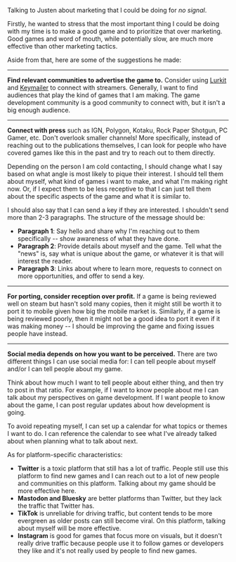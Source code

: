 Talking to Justen about marketing that I could be doing for _no signal_.

Firstly, he wanted to stress that the most important thing I could be doing with my time is to make a good game and to prioritize that over marketing. Good games and word of mouth, while potentially slow, are much more effective than other marketing tactics.

Aside from that, here are some of the suggestions he made:

---

**Find relevant communities to advertise the game to.** Consider using [Lurkit](https://www.lurkit.com) and [Keymailer](https://keymailer.co/publisher/) to connect with streamers. Generally, I want to find audiences that play the kind of games that I am making. The game development community is a good community to connect with, but it isn't a big enough audience.

---

**Connect with press** such as IGN, Polygon, Kotaku, Rock Paper Shotgun, PC Gamer, etc. Don't overlook smaller channels! More specifically, instead of reaching out to the publications themselves, I can look for people who have covered games like this in the past and try to reach out to them directly.

Depending on the person I am cold contacting, I should change what I say based on what angle is most likely to pique their interest. I should tell them about myself, what kind of games i want to make, and what I'm making right now. Or, if I expect them to be less receptive to that I can just tell them about the specific aspects of the game and what it is similar to.

I should also say that I can send a key if they are interested. I shouldn't send more than 2-3 paragraphs. The structure of the message should be:

- **Paragraph 1**: Say hello and share why I'm reaching out to them specifically -- show awareness of what they have done.
- **Paragraph 2**: Provide details about myself and the game. Tell what the "news" is, say what is unique about the game, or whatever it is that will interest the reader.
- **Paragraph 3**: Links about where to learn more, requests to connect on more opportunities, and offer to send a key.

---

**For porting, consider reception over profit.** If a game is being reviewed well on steam but hasn't sold many copies, then it might still be worth it to port it to mobile given how big the mobile market is. Similarly, if a game is being reviewed poorly, then it might not be a good idea to port it even if it was making money -- I should be improving the game and fixing issues people have instead.

---

**Social media depends on how you want to be perceived.** There are two different things I can use social media for: I can tell people about myself and/or I can tell people about my game.

Think about how much I want to tell people about either thing, and then try to post in that ratio. For example, if I want to know people about me I can talk about my perspectives on game development. If I want people to know about the game, I can post regular updates about how development is going.

To avoid repeating myself, I can set up a calendar for what topics or themes I want to do. I can reference the calendar to see what I've already talked about when planning what to talk about next.

As for platform-specific characteristics:
- **Twitter** is a toxic platform that still has a lot of traffic. People still use this platform to find new games and I can reach out to a lot of new people and communities on this platform. Talking about my game should be more effective here.
- **Mastodon and Bluesky** are better platforms than Twitter, but they lack the traffic that Twitter has.
- **TikTok** is unreliable for driving traffic, but content tends to be more evergreen as older posts can still become viral. On this platform, talking about myself will be more effective.
- **Instagram** is good for games that focus more on visuals, but it doesn't really drive traffic because people use it to follow games or developers they like and it's not really used by people to find new games.
